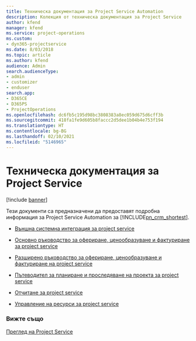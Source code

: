 ```yaml
---
title: Техническа документация за Project Service Automation
description: Колекция от техническа документация за Project Service
author: kfend
manager: kfend
ms.service: project-operations
ms.custom:
- dyn365-projectservice
ms.date: 8/03/2018
ms.topic: article
ms.author: kfend
audience: Admin
search.audienceType:
- admin
- customizer
- enduser
search.app:
- D365CE
- D365PS
- ProjectOperations
ms.openlocfilehash: dc6fb5c195d98bc3808383a8ec059d675d6cff3b
ms.sourcegitcommit: 418fa1fe9d605b8faccc2d5dee1b04b4e753f194
ms.translationtype: HT
ms.contentlocale: bg-BG
ms.lasthandoff: 02/10/2021
ms.locfileid: "5146965"
---
```

# <a name="white-papers-for-project-service"></a>Техническа документация за Project Service

[!include [banner](../includes/psa-now-project-operations.md)]

Тези документи са предназначени да предоставят подробна информация за Project Service Automation за [!INCLUDE[pn_crm_shortest](../includes/pn-crm-shortest.md)].

-   [Външна системна интеграция за project service](https://go.microsoft.com/fwlink/?LinkId=825445)

-   [Основно ръководство за офериране, ценообразуване и фактуриране за project service](https://go.microsoft.com/fwlink/?LinkId=825241)

-   [Разширено ръководство за офериране, ценообразуване и фактуриране на project service](https://go.microsoft.com/fwlink/?LinkId=825242)

-   [Пътеводител за планиране и проследяване на проекта за project service](https://go.microsoft.com/fwlink/?LinkId=825243)

-   [Отчитане за project service](https://go.microsoft.com/fwlink/?LinkId=825446)

-   [Управление на ресурси за project service](https://go.microsoft.com/fwlink/?LinkId=825244)

### <a name="see-also"></a>Вижте също
 [Преглед на Project Service](../psa/overview.md)
